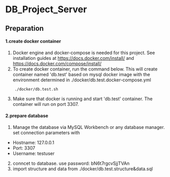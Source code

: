# DB_Project_Server

## Preparation

#### 1.create docker container

1.  Docker engine and docker-compose is needed for this project. See installation guides at <https://docs.docker.com/install/> and <https://docs.docker.com/compose/install/>
2.  To create docker container, run the command below. This will create container named 'db.test' based on mysql docker image with the environment determined in ./docker/db.test.docker-compose.yml

```
	./docker/db.test.sh
```

3.  Make sure that docker is running and start 'db.test' container. The container will run on port 3307.

#### 2.prepare database

1.  Manage the database via MySQL Workbench or any database manager. set connection parameters with

* Hostname: 127.0.0.1
* Port: 3307
* Username: testuser

2.  conncet to database. use password: bN6t7rgcvSjjTVAn
3.  import structure and data from ./docker/db.test.structure&data.sql

